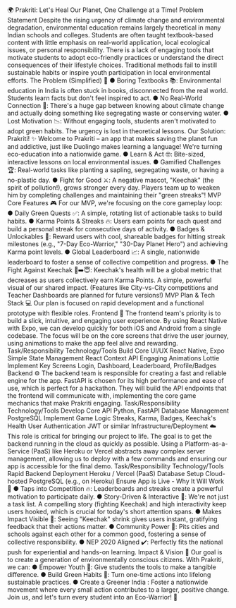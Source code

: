 🌍 Prakriti: Let's Heal Our Planet, One Challenge at a Time!
Problem Statement
Despite the rising urgency of climate change and environmental degradation, environmental
education remains largely theoretical in many Indian schools and colleges. Students are often
taught textbook-based content with little emphasis on real-world application, local ecological
issues, or personal responsibility.
There is a lack of engaging tools that motivate students to adopt eco-friendly practices or
understand the direct consequences of their lifestyle choices. Traditional methods fail to instill
sustainable habits or inspire youth participation in local environmental efforts.
The Problem (Simplified) 🤔
● Boring Textbooks 📚: Environmental education in India is often stuck in books,
disconnected from the real world. Students learn facts but don't feel inspired to act.
● No Real-World Connection 🤷: There's a huge gap between knowing about climate
change and actually doing something like segregating waste or conserving water.
● Lost Motivation 📉: Without engaging tools, students aren't motivated to adopt green
habits. The urgency is lost in theoretical lessons.
Our Solution: Prakriti! ✨
Welcome to Prakriti – an app that makes saving the planet fun and addictive, just like
Duolingo makes learning a language!
We're turning eco-education into a nationwide game.
● Learn & Act 🤓: Bite-sized, interactive lessons on local environmental issues.
● Gamified Challenges 🏆: Real-world tasks like planting a sapling, segregating waste, or
having a no-plastic day.
● Fight for Good ⚔️: A negative mascot, "Keechak" (the spirit of pollution!), grows
stronger every day. Players team up to weaken him by completing challenges and
maintaining their "green streaks"!
MVP Core Features 🎮
For our MVP, we're focusing on the core gameplay loop:
● Daily Green Quests ✅: A simple, rotating list of actionable tasks to build habits.
● Karma Points & Streaks 🔥: Users earn points for each quest and build a personal
streak for consecutive days of activity.
● Badges & Unlockables 🏅: Reward users with cool, shareable badges for hitting streak
milestones (e.g., "7-Day Eco-Warrior," "30-Day Planet Hero") and achieving Karma point
levels.
● Global Leaderboard 📈: A single, nationwide leaderboard to foster a sense of collective
competition and progress.
● The Fight Against Keechak 👺➡️😇: Keechak's health will be a global metric that
decreases as users collectively earn Karma Points. A simple, powerful visual of our shared
impact.
(Features like City-vs-City competitions and Teacher Dashboards are planned for future
versions!)
MVP Plan & Tech Stack 💻
Our plan is focused on rapid development and a functional prototype with flexible roles.
Frontend
📱 The frontend team's priority is to build a slick, intuitive, and engaging user experience. By
using React Native with Expo, we can develop quickly for both iOS and Android from a single
codebase. The focus will be on the core screens that drive the user journey, using animations
to make the app feel alive and rewarding.
Task/Responsibility Technology/Tools
Build Core UI/UX React Native, Expo
Simple State Management React Context API
Engaging Animations Lottie
Implement Key Screens Login, Dashboard, Leaderboard,
Profile/Badges
Backend
⚙️ The backend team is responsible for creating a fast and reliable engine for the app.
FastAPI is chosen for its high performance and ease of use, which is perfect for a hackathon.
They will build the API endpoints that the frontend will communicate with, implementing the
core game mechanics that make Prakriti engaging.
Task/Responsibility Technology/Tools
Develop Core API Python, FastAPI
Database Management PostgreSQL
Implement Game Logic Streaks, Karma, Badges, Keechak's Health
User Authentication JWT or similar
Infrastructure/Deployment
☁️ This role is critical for bringing our project to life. The goal is to get the backend running in
the cloud as quickly as possible. Using a Platform-as-a-Service (PaaS) like Heroku or Vercel
abstracts away complex server management, allowing us to deploy with a few commands and
ensuring our app is accessible for the final demo.
Task/Responsibility Technology/Tools
Rapid Backend Deployment Heroku / Vercel (PaaS)
Database Setup Cloud-hosted PostgreSQL (e.g., on
Heroku)
Ensure App is Live -
Why It Will Work 🚀
● Taps into Competition 🔥: Leaderboards and streaks create a powerful motivation to
participate daily.
● Story-Driven & Interactive 📖: We're not just a task list. A compelling story (fighting
Keechak) and high interactivity keep users hooked, which is crucial for today's short
attention spans.
● Makes Impact Visible 👀: Seeing "Keechak" shrink gives users instant, gratifying
feedback that their actions matter.
● Community Power 🤝: Pits cities and schools against each other for a common good,
fostering a sense of collective responsibility.
● NEP 2020 Aligned ✔️: Perfectly fits the national push for experiential and hands-on
learning.
Impact & Vision 🌟
Our goal is to create a generation of environmentally conscious citizens. With Prakriti, we can:
● Empower Youth 💪: Give students the tools to make a tangible difference.
● Build Green Habits 🌱: Turn one-time actions into lifelong sustainable practices.
● Create a Greener India : Foster a nationwide movement where every small action
contributes to a larger, positive change.
Join us, and let's turn every student into an Eco-Warrior! 🌱